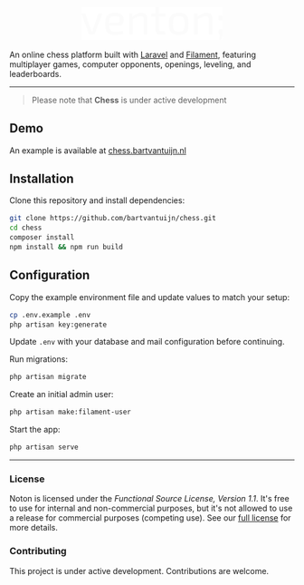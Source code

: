 <p align="center">
    <img src="public/images/logo.svg" width="250" alt="Venton Logo">
</p>

An online chess platform built with [Laravel][laravel] and [Filament][filament], featuring multiplayer games, computer opponents, openings, leveling, and leaderboards.

---

> Please note that **Chess** is under active development

## Demo

An example is available at [chess.bartvantuijn.nl](https://chess.bartvantuijn.nl)

## Installation

Clone this repository and install dependencies:

```bash
git clone https://github.com/bartvantuijn/chess.git
cd chess
composer install
npm install && npm run build
```

## Configuration

Copy the example environment file and update values to match your setup:

```bash
cp .env.example .env
php artisan key:generate
```

Update `.env` with your database and mail configuration before continuing.

Run migrations:

```bash
php artisan migrate
```

Create an initial admin user:

```bash
php artisan make:filament-user
```

Start the app:

```bash
php artisan serve
```

---

### License

Noton is licensed under the _Functional Source License, Version 1.1_. It's free to use for
internal and non-commercial purposes, but it's not allowed to use a release for commercial purposes (competing use). See our [full license][license] for more details.

### Contributing

This project is under active development. Contributions are welcome.

[laravel]: https://laravel.com
[filament]: https://filamentphp.com
[license]: LICENSE.md
